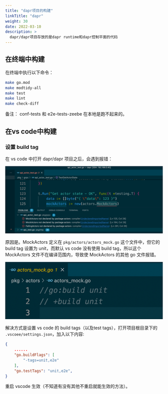 ```yaml
---
title: "dapr项目的构建"
linkTitle: "dapr"
weight: 30
date: 2022-03-10
description: >
  dapr/dapr项目存放的是dapr runtime和dapr控制平面的代码
---
```






## 在终端中构建

在终端中执行以下命令：

```bash
make go.mod
make modtidy-all
make test
make lint
make check-diff
```

备注： conf-tests 和 e2e-tests-zeebe 在本地是跑不起来的。





## 在vs code中构建

### 设置 build tag

在 vs code 中打开 dapr/dapr 项目之后，会遇到报错：

![vscode-build-error](images/vscode-build-error.png)

原因是。MockActors 定义在  `pkg/actors/actors_mock.go` 这个文件中，但它的 build tag 设置为 unit，而默认 vs code 没有使用 build tag，所以这个 MockActors 文件不在编译范围内，导致使 MockActors 的其他 go 文件报错。

![vscode-build-tags](images/vscode-build-tags.png)

解决方式是设置 vs code 的 build tags（以及test tags），打开项目根目录下的 `.vscoee/settings.json`，加入以下内容:

```json
{
    ......
    "go.buildFlags": [
        "-tags=unit,e2e"
    ],
    "go.testTags": "unit,e2e",
}
```

重启 vscode 生效（不知道有没有其他不重启就能生效的方法）。
